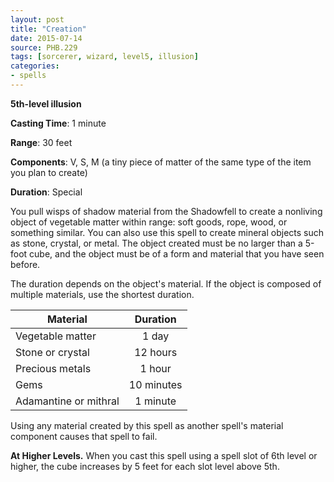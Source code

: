 ```yaml
---
layout: post
title: "Creation"
date: 2015-07-14
source: PHB.229
tags: [sorcerer, wizard, level5, illusion]
categories:
- spells
---
```


**5th-level illusion**

**Casting Time**: 1 minute

**Range**: 30 feet

**Components**: V, S, M (a tiny piece of matter of the same type of the item you plan to create)

**Duration**: Special

You pull wisps of shadow material from the Shadowfell to create a nonliving object of vegetable matter within range: soft goods, rope, wood, or something similar. You can also use this spell to create mineral objects such as stone, crystal, or metal. The object created must be no larger than a 5-foot cube, and the object must be of a form and material that you have seen before.

The duration depends on the object's material. If the object is composed of multiple materials, use the shortest duration.

| Material              | Duration   |
| --------------------- |:----------:|
| Vegetable matter      | 1 day      |
| Stone or crystal      | 12 hours   |
| Precious metals       | 1 hour     |
| Gems                  | 10 minutes |
| Adamantine or mithral | 1 minute   |

Using any material created by this spell as another spell's material component causes that spell to fail.

**At Higher Levels.** When you cast this spell using a spell slot of 6th level or higher, the cube increases by 5 feet for each slot level above 5th.
